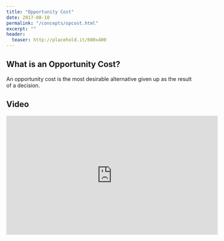 ```yaml
---
title: "Opportunity Cost"
date: 2017-08-18
permalink: "/concepts/opcost.html"
excerpt: ""
header:
  teaser: http://placehold.it/600x400
---
```


## What is an Opportunity Cost?
An opportunity cost is the most desirable alternative given up as the result of a decision.

## Video
<iframe src="https://www.youtube-nocookie.com/embed/hR5E7Y4Dxuc?end=131&showinfo=0&rel=0&iv_load_policy=3" width="560" height="315" frameborder="0"></iframe>

